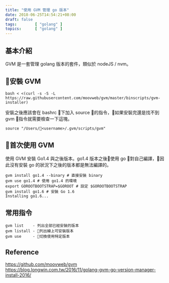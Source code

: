 ```yaml
---
title: "使用 GVM 管理 go 版本"
date: 2018-06-25T14:54:21+08:00
draft: false
tags:        [ "golang" ]
topics:   	 [ "golang" ]
---
```

## 基本介紹
GVM 是一套管理 golang 版本的套件，類似於 nodeJS / nvm。

## 安裝 GVM
```
bash < <(curl -s -S -L https://raw.githubusercontent.com/moovweb/gvm/master/binscripts/gvm-installer)
```
安裝之後應該會在 bashrc 下加入 source 的指令，如果安裝完還是找不到 gvm 指令就需要檢查一下這塊。
```
source "/Users/<username>/.gvm/scripts/gvm"
```
## 首次使用 GVM
使用 GVM 安裝 Go1.4 與之後版本。go1.4 版本之後使用 go 對自己編譯，因此沒有安裝 go 的狀況下之後的版本都是無法編譯的。
```
gvm install go1.4 --binary # 直接安裝 binary
gvm use go1.4 # 使用 go1.4 的環境
export GOROOTBOOTSTRAP=$GOROOT # 設定 $GOROOTBOOTSTRAP
gvm install go1.6 # 安裝 Go 1.6
Installing go1.6...
```
## 常用指令
```
gvm list	- 列出全部已經安裝的版本
gvm listall	- 列出線上可安裝版本
gvm use		- 切換使用特定版本
```

## Reference
<https://github.com/moovweb/gvm>  
<https://blog.longwin.com.tw/2016/11/golang-gvm-go-version-manager-install-2016/>